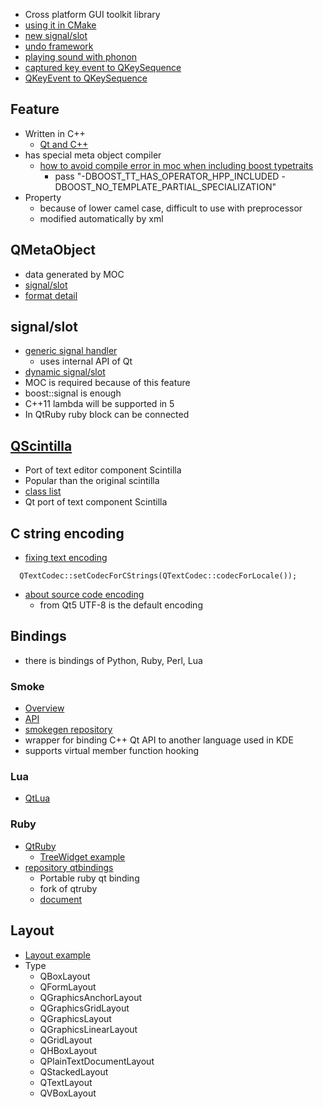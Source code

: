 * Cross platform GUI toolkit library
* [using it in CMake](http://opamp.hatenablog.jp/entry/20110423/1303546798)
* [new signal/slot](http://qt-project.org/wiki/New_Signal_Slot_Syntax)
* [undo framework](http://harmattan-dev.nokia.com/docs/library/html/qt4/tools-undoframework.html)
* [playing sound with phonon](http://stackoverflow.com/questions/4473608/how-to-play-sound-with-qt)
* [captured key event to QKeySequence](http://stackoverflow.com/questions/6647970/how-can-i-capture-qkeysequence-from-qkeyevent-depending-on-current-keyboard-layo)
* [QKeyEvent to QKeySequence](http://mvclogic.com/qt/capture-qkeysequence-from-qkeyevent/)

## Feature
* Written in C++
  * [Qt and C++](http://mglab.blogspot.jp/2009/12/qtc.html)
* has special meta object compiler
  * [how to avoid compile error in moc when including boost typetraits](http://stackoverflow.com/questions/15455178/qt4-cgal-parse-error-at-boost-join)
    * pass "-DBOOST_TT_HAS_OPERATOR_HPP_INCLUDED -DBOOST_NO_TEMPLATE_PARTIAL_SPECIALIZATION"
* Property
  * because of lower camel case, difficult to use with preprocessor
  * modified automatically by xml

## QMetaObject
* data generated by MOC
* [signal/slot](http://woboq.com/blog/how-qt-signals-slots-work.html)
* [format detail](http://dev.libqxt.org/libqxt/wiki/Meta%20Object%20Format)

## signal/slot
* [generic signal handler](http://stackoverflow.com/questions/10805174/qobject-generic-signal-handler)
  * uses internal API of Qt
* [dynamic signal/slot](http://doc.qt.digia.com/qq/qq16-dynamicqobject.html)
* MOC is required because of this feature
* boost::signal is enough
* C++11 lambda will be supported in 5
* In QtRuby ruby block can be connected

## [QScintilla](http://www.riverbankcomputing.com/software/qscintilla/intro)
* Port of text editor component Scintilla
* Popular than the original scintilla
* [class list](http://pyqt.sourceforge.net/Docs/QScintilla2/annotated.html)
* Qt port of text component Scintilla

## C string encoding
* [fixing text encoding](http://maedakakaka.blogspot.jp/2011/04/qt.html)
```
  QTextCodec::setCodecForCStrings(QTextCodec::codecForLocale());

```
* [about source code encoding](http://www.macieira.org/blog/2012/05/source-code-must-be-utf-8-and-qstring-wants-it/)
  * from Qt5 UTF-8 is the default encoding

## Bindings
* there is bindings of Python, Ruby, Perl, Lua

### Smoke
* [Overview](http://techbase.kde.org/Development/Languages/Smoke)
* [API](http://techbase.kde.org/Development/Languages/Smoke/API_Documentation)
* [smokegen repository](http://quickgit.kde.org/?p=smokegen.git&a=tree)
* wrapper for binding C++ Qt API to another language used in KDE
* supports virtual member function hooking

### Lua
* [QtLua](http://www.nongnu.org/libqtlua/)

### Ruby
* [QtRuby](http://techbase.kde.org/Development/Languages/Ruby)
  * [TreeWidget example](http://usefulfor.com/ruby/2007/06/02/ruby-qttreewidget-example/)
* [repository qtbindings](https://github.com/ryanmelt/qtbindings)
  * Portable ruby qt binding
  * fork of qtruby
  * [document](http://rubydoc.info/gems/qtbindings/frames)

## Layout
* [Layout example](http://vivi.dyndns.org/vivi/docs/Qt/layout.html)
* Type
  * QBoxLayout
  * QFormLayout
  * QGraphicsAnchorLayout
  * QGraphicsGridLayout
  * QGraphicsLayout
  * QGraphicsLinearLayout
  * QGridLayout
  * QHBoxLayout
  * QPlainTextDocumentLayout
  * QStackedLayout
  * QTextLayout
  * QVBoxLayout